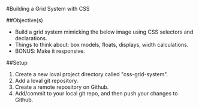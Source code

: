 #Building a Grid System with CSS

##Objective(s)
* Build a grid system mimicking the below image using CSS selectors and declarations.
* Things to think about: box models, floats, displays, width calculations.
* BONUS: Make it responsive.

##Setup
1. Create a new loval project directory called "css-grid-system".
1. Add a loval git repository.
1. Create a remote repository on Github.
1. Add/commit to your local git repo, and then push your changes to Github.